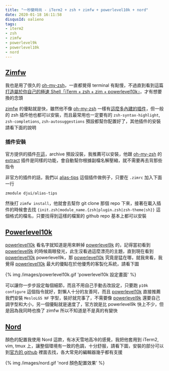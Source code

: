 ```yaml
---
title: "一秒變時尚 - iTerm2 + zsh + zimfw + powerlevel10k + nord"
date: 2020-01-18 16:11:58
disqusId: oalieno
tags:
- iterm2
- zsh
- zimfw
- powerlevel9k
- powerlevel10k
- nord
---
```


## [Zimfw](https://github.com/zimfw/zimfw)

我也是用了很久的 [oh-my-zsh](https://github.com/ohmyzsh/ohmyzsh)，一直都覺得 terminal 有點慢，不過直到看到這篇 [打造屬於你自己的極速 Shell「iTerm + zsh + zim + powerlevel10k」](https://www.jkg.tw/?p=2876)，才有想要換的念頭

[zimfw](https://github.com/zimfw/zimfw) 的優點就是快，雖然他不像 [oh-my-zsh](https://github.com/ohmyzsh/ohmyzsh) 一樣有[這麼多內建的插件](https://github.com/ohmyzsh/ohmyzsh/tree/master/plugins)，但一般的 zsh 插件他也都可以安裝，而且最常用也一定要有的 `zsh-syntax-highlight`, `zsh-completions`, `zsh-autosuggestions` 預設都幫你配置好了，其他插件的安裝請看下面的說明

### 插件安裝

官方提供的插件[在這](https://github.com/zimfw/zimfw/wiki/Modules)，archive 預設沒裝，我推薦可以安裝，他跟 [oh-my-zsh](https://github.com/ohmyzsh/ohmyzsh) 的 [extract](https://github.com/ohmyzsh/ohmyzsh/tree/master/plugins/extract) 插件是同樣的功能，會自動幫你根據副檔名解壓縮，就不需要再去背那些指令

非官方的插件的話，我們以 [alias-tips](https://github.com/djui/alias-tips) 這個插件做例子，只要在 `.zimrc` 加入下面一行

```bash .zimrc
zmodule djui/alias-tips
```

然後打 `zimfw install`，他就會去幫你 git clone 那個 repo 下來，接著在載入插件的時候會去找 `{init.zsh|module_name.{zsh|plugin.zsh|zsh-theme|sh}}` 這個格式的檔名，只要找得到這樣的檔案的 github repo 基本上都可以安裝

## [Powerlevel10k](https://github.com/romkatv/powerlevel10k)

[powerlevel10k](https://github.com/romkatv/powerlevel10k) 看名字就知道是用來幹掉 [powerlevel9k](https://github.com/Powerlevel9k/powerlevel9k) 的，記得當初看到 [powerlevel9k](https://github.com/Powerlevel9k/powerlevel9k) 的時候兩眼發光，此生沒看過這麼漂亮的主題，直到現在看到 [powerlevel10k](https://github.com/romkatv/powerlevel10k) powerlevel9k，那 [powerlevel10k](https://github.com/romkatv/powerlevel10k) 究竟是猛在哪，就我來看，我覺得 [powerlevel10k](https://github.com/romkatv/powerlevel10k) 最大的優點在於他優秀的客製化系統，請看下圖

{% img /images/powerlevel10k.gif 'powerlevel10k 設定畫面' %}

可以讓你一步步設定每個細節，而且不用自己手動去改設定，只要跑 `p10k configure` 這個指令就好，對懶人十分的友善阿，而且 [powerlevel10k](https://github.com/romkatv/powerlevel10k) 直接推薦我們安裝 `MesloLGS NF` 字型，裝好就完事了，不需要像 [powerlevel9k](https://github.com/Powerlevel9k/powerlevel9k) 還要自己調字型和大小，另一個優點就是速度了，官方說是比 powerlevel9k 快上不少，但是因為我同時也換了 zimfw 所以不知道是不是真的有變快

## [Nord](https://www.nordtheme.com/)

顏色的配置我使用 Nord 這款，有冰天雪地高冷的感覺，我把他套用到 iTerm2, vim, tmux 上，讓整個環境有一致的色調，十分舒服，請看下圖，安裝的部分可以到[官方的 github](https://github.com/arcticicestudio?tab=repositories) 裡面去找，各大常見的編輯器幾乎都有支援

{% img /images/nord.gif 'nord 顏色配置效果' %}